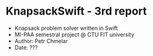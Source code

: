 # KnapsackSwift - 3rd report

- Knapsack problem solver written in Swift
- MI-PAA semestral project @ CTU FIT university
- Author: Petr Chmelar
- Date: ???
